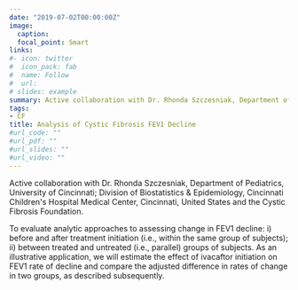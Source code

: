 ```yaml
---
date: "2019-07-02T00:00:00Z"
image:
  caption: 
  focal_point: Smart
links:
#- icon: twitter
#  icon_pack: fab
#  name: Follow
#  url: 
# slides: example
summary: Active collaboration with Dr. Rhonda Szczesniak, Department of Pediatrics, University of Cincinnati; Division of Biostatistics & Epidemiology, Cincinnati Children's Hospital Medical Center, Cincinnati, United States and the Cystic Fibrosis Foundation.
tags: 
- CF
title: Analysis of Cystic Fibrosis FEV1 Decline 
#url_code: ""
#url_pdf: ""
#url_slides: ""
#url_video: ""
---
```


Active collaboration with Dr. Rhonda Szczesniak, Department of Pediatrics, University of Cincinnati; Division of Biostatistics & Epidemiology, Cincinnati Children's Hospital Medical Center, Cincinnati, United States and the Cystic Fibrosis Foundation.

To evaluate analytic approaches to assessing change in FEV1 decline: i) before and after treatment initiation (i.e., within the same group of subjects); ii) between treated and untreated (i.e., parallel) groups of subjects. As an illustrative application, we will estimate the effect of ivacaftor initiation on FEV1 rate of decline and compare the adjusted difference in rates of change in two groups, as described subsequently.

